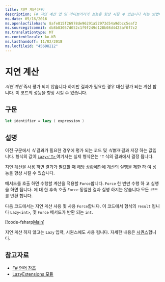 ```yaml
---
title: 지연 계산(F#)
description: F# 지연 계산 앱 및 라이브러리의 성능을 향상 시킬 수 있습니다 하는 방법에 대해 알아봅니다.
ms.date: 05/16/2016
ms.openlocfilehash: 8afe815f26978de96291a52973d54a9dbcc5eaf2
ms.sourcegitcommit: db8b83057d052c1f9f249d128b08d4423af0f7c2
ms.translationtype: MT
ms.contentlocale: ko-KR
ms.lasthandoff: 11/02/2018
ms.locfileid: "45698212"
---
```

# <a name="lazy-computations"></a>지연 계산

*지연 계산* 즉시 평가 되지 않습니다 하지만 결과가 필요한 경우 대신 평가 되는 계산 합니다. 이 코드의 성능을 향상 시킬 수 있습니다.

## <a name="syntax"></a>구문

```fsharp
let identifier = lazy ( expression )
```

## <a name="remarks"></a>설명

이전 구문에서 *식* 결과가 필요한 경우에 평가 되는 코드 및 *식별자* 결과 저장 하는 값입니다. 형식의 값이 [ `Lazy<'T>` ](https://msdn.microsoft.com/library/b29d0af5-6efb-4a55-a278-2662a4ecc489)여기서는 실제 형식은는 `'T` 식의 결과에서 결정 됩니다.

지연 계산을 사용 하면 결과가 필요할 때 해당 상황에만에 계산의 실행을 제한 하 여 성능을 향상 시킬 수 있습니다.

메서드를 호출 하면 수행할 계산을 적용할 `Force`합니다. `Force` 한 번만 수행 하 고 실행을 하면 됩니다. 에 대 한 후속 호출 `Force` 동일한 결과 실행 하지는 않습니다 모든 코드를 반환 합니다.

다음 코드에서는 지연 계산 사용 및 사용 `Force`합니다. 이 코드에서 형식의 `result` 됩니다 `Lazy<int>`, 및 `Force` 메서드가 반환 되는 `int`.

[!code-fsharp[Main](../../../samples/snippets/fsharp/lang-ref-2/snippet73011.fs)]

지연 계산 하지 않고는 `Lazy` 입력, 시퀀스에도 사용 됩니다. 자세한 내용은 [시퀀스](sequences.md)합니다.

## <a name="see-also"></a>참고자료

- [F# 언어 참조](index.md)
- [LazyExtensions 모듈](https://msdn.microsoft.com/library/86671f40-84a0-402a-867d-ae596218d948)
